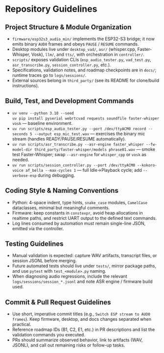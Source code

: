 # Repository Guidelines

## Project Structure & Module Organization
- `firmware/esp32s3_audio_min/` implements the ESP32-S3 bridge; it now emits binary `AUD0` frames and obeys `PAUSE` / `RESUME` commands.
- Desktop modules live under `desktop_vad/`, `asr/` (whisper.cpp, Faster-Whisper, Vosk), `llm/`, and `tts/`, with orchestration in `controller/`.
- `scripts/` exposes validation CLIs (`esp_audio_tester.py`, `vad_test.py`, `asr_transcribe.py`, `session_controller.py`, etc.).
- Specifications, validation notes, and roadmap checkpoints are in `docs/`; runtime traces go to `logs/sessions/`.
- External sources belong in `third_party/` (see its README for clone/build instructions).

## Build, Test, and Development Commands
- `uv venv --python 3.10 --seed`  
  `uv pip install pyserial webrtcvad requests soundfile faster-whisper vosk` — baseline environment.
- `uv run scripts/esp_audio_tester.py --port /dev/ttyACM0 record --seconds 5 --output esp_mic_test.wav` — exercises the binary mic stream (handles READY/PAUSE/RESUME automatically).
- `uv run scripts/asr_transcribe.py --asr-engine faster_whisper --fw-model-dir third_party/faster-whisper/models phrase01.wav` — smoke test Faster-Whisper; swap `--asr-engine` for `whisper_cpp` or `vosk` as needed.
- `uv run scripts/session_controller.py --port /dev/ttyACM0 --kokoro-voice af_bella --max-cycles 1` — full Idle→Playback cycle; add `--verbose-esp` during debugging.

## Coding Style & Naming Conventions
- Python: 4-space indent, type hints, `snake_case` modules, `CamelCase` dataclasses, minimal but meaningful comments.
- Firmware: keep constants in `constexpr`, avoid heap allocations in realtime paths, and restrict UART output to the defined text commands.
- Log lines consumed by automation must remain single-line JSON, emitted via the controller.

## Testing Guidelines
- Manual validation is expected: capture WAV artifacts, transcript files, or session JSONL before merging.
- Future automated tests should live under `tests/`, mirror package paths, and use `pytest` with `test_<module>.py` naming.
- When diagnosing audio regressions, include the relevant `logs/sessions/session_*.jsonl` and note ASR engine / firmware build used.

## Commit & Pull Request Guidelines
- Use short, imperative commit titles (e.g., `Switch ESP stream to AUD0 frames`). Keep firmware, desktop, and docs changes separated when practical.
- Reference roadmap IDs (B1, C2, E1, etc.) in PR descriptions and list the validation commands you executed.
- PRs should summarize observed behavior, link to artifacts (WAV, JSONL), and call out remaining risks or follow-up tasks.
